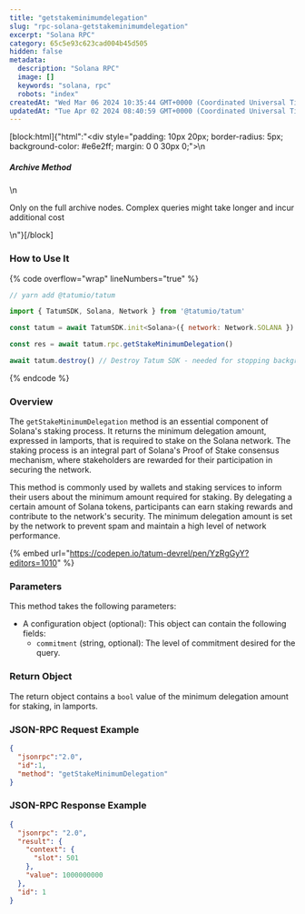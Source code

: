 ```yaml
---
title: "getstakeminimumdelegation"
slug: "rpc-solana-getstakeminimumdelegation"
excerpt: "Solana RPC"
category: 65c5e93c623cad004b45d505
hidden: false
metadata: 
  description: "Solana RPC"
  image: []
  keywords: "solana, rpc"
  robots: "index"
createdAt: "Wed Mar 06 2024 10:35:44 GMT+0000 (Coordinated Universal Time)"
updatedAt: "Tue Apr 02 2024 08:40:59 GMT+0000 (Coordinated Universal Time)"
---
```

[block:html]{"html":"<div style=\"padding: 10px 20px; border-radius: 5px; background-color: #e6e2ff; margin: 0 0 30px 0;\">\n  <h5>Archive Method</h5>\n  <p>Only on the full archive nodes. Complex queries might take longer and incur additional cost</p>\n</div>"}[/block]


### How to Use It

{% code overflow="wrap" lineNumbers="true" %}
```javascript
// yarn add @tatumio/tatum

import { TatumSDK, Solana, Network } from '@tatumio/tatum'

const tatum = await TatumSDK.init<Solana>({ network: Network.SOLANA })

const res = await tatum.rpc.getStakeMinimumDelegation()

await tatum.destroy() // Destroy Tatum SDK - needed for stopping background jobs
```
{% endcode %}

### Overview

The `getStakeMinimumDelegation` method is an essential component of Solana's staking process. It returns the minimum delegation amount, expressed in lamports, that is required to stake on the Solana network. The staking process is an integral part of Solana's Proof of Stake consensus mechanism, where stakeholders are rewarded for their participation in securing the network.

This method is commonly used by wallets and staking services to inform their users about the minimum amount required for staking. By delegating a certain amount of Solana tokens, participants can earn staking rewards and contribute to the network's security. The minimum delegation amount is set by the network to prevent spam and maintain a high level of network performance.

{% embed url="https://codepen.io/tatum-devrel/pen/YzRgGyY?editors=1010" %}

### Parameters

This method takes the following parameters:

* A configuration object (optional): This object can contain the following fields:
  * `commitment` (string, optional): The level of commitment desired for the query.

### Return Object

The return object contains a `bool` value of the minimum delegation amount for staking, in lamports.

### JSON-RPC Request Example

```json
{
  "jsonrpc":"2.0", 
  "id":1,
  "method": "getStakeMinimumDelegation"
}
```

### JSON-RPC Response Example

```json
{
  "jsonrpc": "2.0",
  "result": {
    "context": {
      "slot": 501
    },
    "value": 1000000000
  },
  "id": 1
}
```
